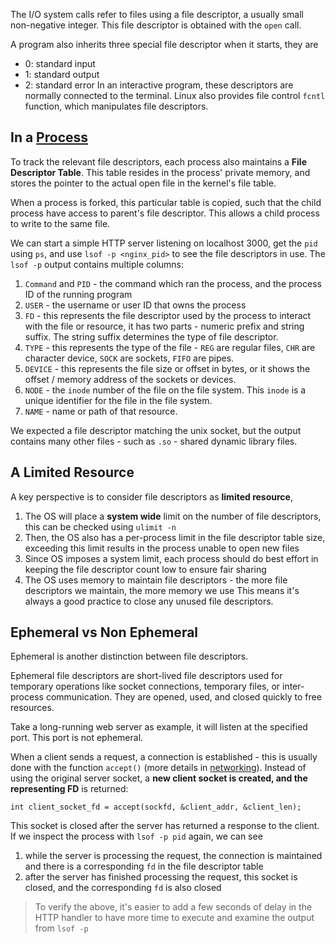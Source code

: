 The I/O system calls refer to files using a file descriptor, a usually small non-negative integer. This file descriptor is obtained with the `open` call.

A program also inherits three special file descriptor when it starts, they are
- 0: standard input
- 1: standard output
- 2: standard error
In an interactive program, these descriptors are normally connected to the terminal. Linux also provides file control `fcntl` function, which manipulates file descriptors.
## In a [Process](Linux%20Processes.md)
To track the relevant file descriptors, each process also maintains a **File Descriptor Table**. This table resides in the process' private memory, and stores the pointer to the actual open file in the kernel's file table.

When a process is forked, this particular table is copied, such that the child process have access to parent's file descriptor. This allows a child process to write to the same file.

We can start a simple HTTP server listening on localhost 3000, get the `pid` using `ps`, and use `lsof -p <nginx_pid>` to see the file descriptors in use. The `lsof -p` output contains multiple columns:
1. `Command` and `PID` - the command which ran the process, and the process ID of the running program
2. `USER` - the username or user ID that owns the process
3. `FD` - this represents the file descriptor used by the process to interact with the file or resource, it has two parts - numeric prefix and string suffix. The string suffix determines the type of file descriptor.
4. `TYPE` - this represents the type of the file - `REG` are regular files, `CHR` are character device, `SOCK` are sockets, `FIFO` are pipes.
5. `DEVICE` - this represents the file size or offset in bytes, or it shows the offset / memory address of the sockets or devices.
6. `NODE` - the `inode` number of the file on the file system. This `inode` is a unique identifier for the file in the file system.
7. `NAME` - name or path of that resource.

We expected a file descriptor matching the unix socket, but the output contains many other files - such as `.so` - shared dynamic library files.

## A Limited Resource
A key perspective is to consider file descriptors as **limited resource**,
1. The OS will place a **system wide** limit on the number of file descriptors, this can be checked using `ulimit -n`
2. Then, the OS also has a per-process limit in the file descriptor table size, exceeding this limit results in the process unable to open new files
3. Since OS imposes a system limit, each process should do best effort in keeping the file descriptor count low to ensure fair sharing
5. The OS uses memory to maintain file descriptors - the more file descriptors we maintain, the more memory we use
This means it's always a good practice to close any unused file descriptors.

## Ephemeral vs Non Ephemeral
Ephemeral is another distinction between file descriptors.

Ephemeral file descriptors are short-lived file descriptors used for temporary operations like socket connections, temporary files, or inter-process communication. They are opened, used, and closed quickly to free resources.

Take a long-running web server as example, it will listen at the specified port. This port is not ephemeral.

When a client sends a request, a connection is established - this is usually done with the function `accept()` (more details in [networking](Linux%20Networking)).  Instead of using the original server socket, a **new client socket is created, and the representing FD** is returned:
```
int client_socket_fd = accept(sockfd, &client_addr, &client_len);
```

This socket is closed after the server has returned a response to the client. If we inspect the process with `lsof -p pid` again, we can see
1. while the server is processing the request, the connection is maintained and there is a corresponding `fd` in the file descriptor table
2. after the server has finished processing the request, this socket is closed, and the corresponding `fd` is also closed

> To verify the above, it's easier to add a few seconds of delay in the HTTP handler to have more time to execute and examine the output from `lsof -p`



